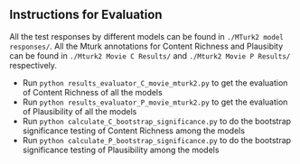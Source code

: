 ## Instructions for Evaluation
All the test responses by different models can be found in `./MTurk2 model responses/`. All the Mturk annotations for Content Richness and Plausibity can be found in `./Mturk2 Movie C Results/` and `./Mturk2 Movie P Results/` respectively.

- Run `python results_evaluator_C_movie_mturk2.py` to get the evaluation of Content Richness of all the models
- Run `python results_evaluator_P_movie_mturk2.py` to get the evaluation of Plausibility of all the models
- Run `python calculate_C_bootstrap_significance.py` to do the bootstrap significance testing of Content Richness among the models
- Run `python calculate_P_bootstrap_significance.py` to do the bootstrap significance testing of Plausibility among the models

